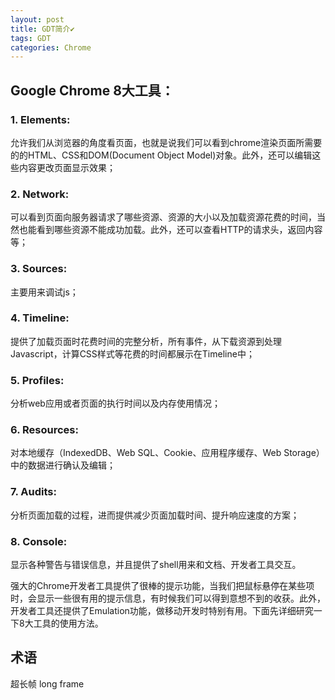 ```yaml
---
layout: post
title: GDT简介✔︎
tags: GDT
categories: Chrome
---
```



## Google Chrome 8大工具：

### 1.  Elements:
允许我们从浏览器的角度看页面，也就是说我们可以看到chrome渲染页面所需要的的HTML、CSS和DOM(Document Object Model)对象。此外，还可以编辑这些内容更改页面显示效果；  

### 2.  Network:
可以看到页面向服务器请求了哪些资源、资源的大小以及加载资源花费的时间，当然也能看到哪些资源不能成功加载。此外，还可以查看HTTP的请求头，返回内容等；  

### 3.  Sources:
主要用来调试js；  

### 4.  Timeline:
提供了加载页面时花费时间的完整分析，所有事件，从下载资源到处理Javascript，计算CSS样式等花费的时间都展示在Timeline中；  

### 5.  Profiles:
分析web应用或者页面的执行时间以及内存使用情况；  

### 6.  Resources:
对本地缓存（IndexedDB、Web SQL、Cookie、应用程序缓存、Web Storage）中的数据进行确认及编辑；  

### 7.  Audits:
分析页面加载的过程，进而提供减少页面加载时间、提升响应速度的方案；  

### 8.  Console:
显示各种警告与错误信息，并且提供了shell用来和文档、开发者工具交互。  

强大的Chrome开发者工具提供了很棒的提示功能，当我们把鼠标悬停在某些项时，会显示一些很有用的提示信息，有时候我们可以得到意想不到的收获。此外，开发者工具还提供了Emulation功能，做移动开发时特别有用。下面先详细研究一下8大工具的使用方法。





## 术语
超长帧  long frame